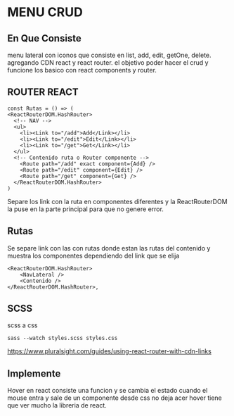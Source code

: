 # MENU CRUD

## En Que Consiste
menu lateral con iconos que consiste en list, add, edit, getOne, delete. agregando CDN react y react router. el objetivo poder hacer el crud y funcione los basico con react components y router.

## ROUTER REACT
    const Rutas = () => (
    <ReactRouterDOM.HashRouter>
      <!-- NAV -->
      <ul>
        <li><Link to="/add">Add</Link></li>
        <li><Link to="/edit">Edit</Link></li>
        <li><Link to="/get">Get</Link></li>
      </ul>
      <!-- Contenido ruta o Router componente -->
        <Route path="/add" exact component={Add} />
        <Route path="/edit" component={Edit} />
        <Route path="/get" component={Get} />
      </ReactRouterDOM.HashRouter>
    )

Separe los link con la ruta en componentes diferentes y la ReactRouterDOM la puse en la parte principal para que no genere error.

## Rutas
Se separe link con las <NavLateral/> con rutas <Contenido/> donde estan las rutas del contenido y muestra los componentes dependiendo del link que se elija

    <ReactRouterDOM.HashRouter>
        <NavLateral />
        <Contenido />
    </ReactRouterDOM.HashRouter>,

## SCSS
scss a css 

    sass --watch styles.scss styles.css


https://www.pluralsight.com/guides/using-react-router-with-cdn-links

## Implemente
Hover en react consiste una funcion y se cambia el estado cuando el mouse entra y sale de un componente desde css no deja acer hover tiene que ver mucho la libreria de react. 